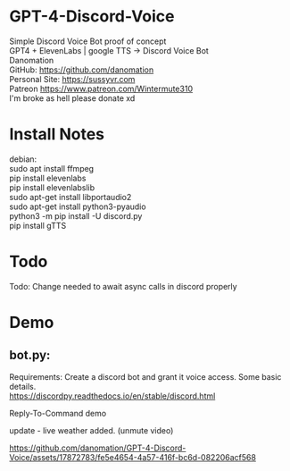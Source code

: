 # GPT-4-Discord-Voice  
Simple Discord Voice Bot proof of concept  
GPT4 + ElevenLabs | google TTS -> Discord Voice Bot  
Danomation  
    GitHub: https://github.com/danomation  
    Personal Site: https://sussyvr.com  
    Patreon https://www.patreon.com/Wintermute310  
    I'm broke as hell please donate xd  
  
# Install Notes
debian:  
    sudo apt install ffmpeg  
    pip install elevenlabs  
    pip install elevenlabslib  
    sudo apt-get install libportaudio2  
    sudo apt-get install python3-pyaudio  
    python3 -m pip install -U discord.py  
    pip install gTTS  
  
# Todo
Todo:
    Change needed to await async calls in discord properly

# Demo

## bot.py:  
Requirements: Create a discord bot and grant it voice access. Some basic details.  
https://discordpy.readthedocs.io/en/stable/discord.html  

Reply-To-Command demo  



update - live weather added. (unmute video)   

https://github.com/danomation/GPT-4-Discord-Voice/assets/17872783/fe5e4654-4a57-416f-bc6d-082206acf568

